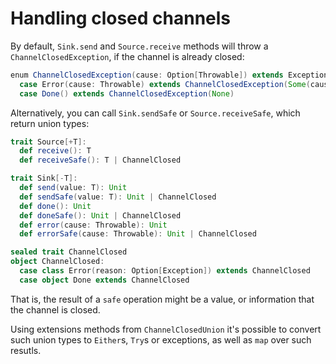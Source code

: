 # Handling closed channels

By default, `Sink.send` and `Source.receive` methods will throw a `ChannelClosedException`, if the channel is already
closed:

```scala mdoc:compile-only
enum ChannelClosedException(cause: Option[Throwable]) extends Exception(cause.orNull):
  case Error(cause: Throwable) extends ChannelClosedException(Some(cause))
  case Done() extends ChannelClosedException(None)
```

Alternatively, you can call `Sink.sendSafe` or `Source.receiveSafe`, which return union types:

```scala mdoc:compile-only
trait Source[+T]:
  def receive(): T
  def receiveSafe(): T | ChannelClosed

trait Sink[-T]:
  def send(value: T): Unit
  def sendSafe(value: T): Unit | ChannelClosed
  def done(): Unit
  def doneSafe(): Unit | ChannelClosed
  def error(cause: Throwable): Unit
  def errorSafe(cause: Throwable): Unit | ChannelClosed

sealed trait ChannelClosed
object ChannelClosed:
  case class Error(reason: Option[Exception]) extends ChannelClosed
  case object Done extends ChannelClosed
```

That is, the result of a `safe` operation might be a value, or information that the channel is closed.

Using extensions methods from `ChannelClosedUnion` it's possible to convert such union types to `Either`s, `Try`s or
exceptions, as well as `map` over such resutls.
